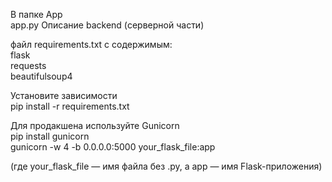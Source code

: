 В папке App  
app.py Описание backend (серверной части)



файл requirements.txt с содержимым:  
  flask  
  requests  
  beautifulsoup4  


  Установите зависимости  
    pip install -r requirements.txt
    
Для продакшена используйте Gunicorn  
  pip install gunicorn  
  gunicorn -w 4 -b 0.0.0.0:5000 your_flask_file:app  

  (где your_flask_file — имя файла без .py, а app — имя Flask-приложения)

  
